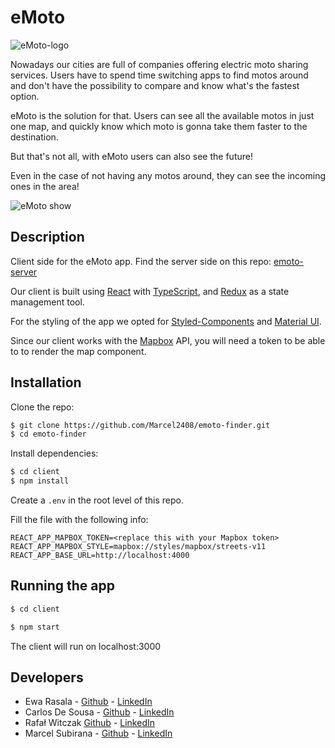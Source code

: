 # eMoto

![eMoto-logo](https://github.com/Marcel2408/emoto-finder/blob/main/client/src/assets/readme/ecooltraLogo.png)

Nowadays our cities are full of companies offering electric moto sharing services. Users have to spend time switching apps to find motos around and don't have the possibility to compare and know what's the fastest option. 

eMoto is the solution for that. Users can see all the available motos in just one map, and quickly know which moto is gonna take them faster to the destination.

But that's not all, with eMoto users can also see the future! 

Even in the case of not having any motos around, they can see the incoming ones in the area!

![eMoto show](https://github.com/Marcel2408/emoto-finder/blob/main/client/src/assets/readme/eMoto-show.png)

## Description

Client side for the eMoto app. Find the server side on this repo: [emoto-server](https://github.com/EwaRas/emoto-server) 

Our client is built using [React](https://reactjs.org/) with [TypeScript](https://www.typescriptlang.org/), and [Redux](https://redux.js.org/) as a state management tool.

For the styling of the app we opted for [Styled-Components](https://styled-components.com/) and [Material UI](https://material-ui.com/).

Since our client works with the [Mapbox](https://www.mapbox.com/) API, you will need a token to be able to  to render the map component.

## Installation

Clone the repo:

```bash
$ git clone https://github.com/Marcel2408/emoto-finder.git
$ cd emoto-finder
```

Install dependencies:

```bash
$ cd client
$ npm install
```
Create a ```.env``` in the root level of this repo.

Fill the file with the following info:
```
REACT_APP_MAPBOX_TOKEN=<replace this with your Mapbox token>
REACT_APP_MAPBOX_STYLE=mapbox://styles/mapbox/streets-v11
REACT_APP_BASE_URL=http://localhost:4000
```

## Running the app

```bash
$ cd client
```

```bash
$ npm start
```

The client will run on localhost:3000

## Developers

- Ewa Rasala - [Github](https://github.com/ewaras) - [LinkedIn](https://www.linkedin.com/in/ewa-rasala)
- Carlos De Sousa - [Github](https://github.com/carlosdsv) - [LinkedIn](https://www.linkedin.com/in/carlosdsv/)
- Rafał Witczak [Github](https://github.com/rafwit/) - [LinkedIn](https://www.linkedin.com/in/rafalwitczak/)
- Marcel Subirana - [Github](https://github.com/marcel2408) - [LinkedIn](https://www.linkedin.com/in/marcel-subirana-campanera/)